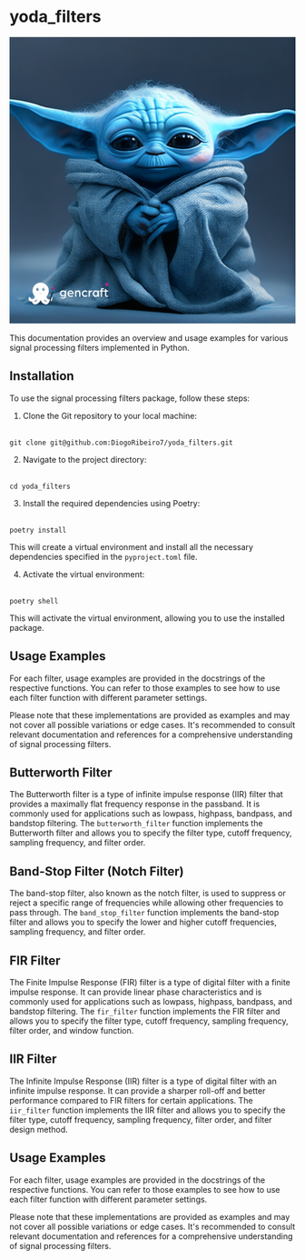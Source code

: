 # yoda_filters

![](create_me_a_baby.png)

This documentation provides an overview and usage examples for various signal processing filters implemented in Python.

## Installation

To use the signal processing filters package, follow these steps:

1. Clone the Git repository to your local machine:
<pre><code>
git clone git@github.com:DiogoRibeiro7/yoda_filters.git
</code></pre>

2. Navigate to the project directory:
<pre><code>
cd yoda_filters
</code></pre>

3. Install the required dependencies using Poetry:
<pre><code>
poetry install
</code></pre>

This will create a virtual environment and install all the necessary dependencies specified in the `pyproject.toml` file.

4. Activate the virtual environment:
<pre><code>
poetry shell
</code></pre>

This will activate the virtual environment, allowing you to use the installed package.

## Usage Examples

For each filter, usage examples are provided in the docstrings of the respective functions. You can refer to those examples to see how to use each filter function with different parameter settings.

Please note that these implementations are provided as examples and may not cover all possible variations or edge cases. It's recommended to consult relevant documentation and references for a comprehensive understanding of signal processing filters.

## Butterworth Filter

The Butterworth filter is a type of infinite impulse response (IIR) filter that provides a maximally flat frequency response in the passband. It is commonly used for applications such as lowpass, highpass, bandpass, and bandstop filtering. The `butterworth_filter` function implements the Butterworth filter and allows you to specify the filter type, cutoff frequency, sampling frequency, and filter order.

## Band-Stop Filter (Notch Filter)

The band-stop filter, also known as the notch filter, is used to suppress or reject a specific range of frequencies while allowing other frequencies to pass through. The `band_stop_filter` function implements the band-stop filter and allows you to specify the lower and higher cutoff frequencies, sampling frequency, and filter order.

## FIR Filter

The Finite Impulse Response (FIR) filter is a type of digital filter with a finite impulse response. It can provide linear phase characteristics and is commonly used for applications such as lowpass, highpass, bandpass, and bandstop filtering. The `fir_filter` function implements the FIR filter and allows you to specify the filter type, cutoff frequency, sampling frequency, filter order, and window function.

## IIR Filter

The Infinite Impulse Response (IIR) filter is a type of digital filter with an infinite impulse response. It can provide a sharper roll-off and better performance compared to FIR filters for certain applications. The `iir_filter` function implements the IIR filter and allows you to specify the filter type, cutoff frequency, sampling frequency, filter order, and filter design method.

## Usage Examples

For each filter, usage examples are provided in the docstrings of the respective functions. You can refer to those examples to see how to use each filter function with different parameter settings.

Please note that these implementations are provided as examples and may not cover all possible variations or edge cases. It's recommended to consult relevant documentation and references for a comprehensive understanding of signal processing filters.



